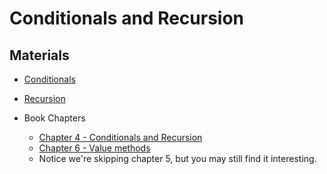 Conditionals and Recursion
===

## Materials

+ [Conditionals](../content/Conditionals.md)
+ [Recursion](../content/Recursion.md)

+ Book Chapters
    + [Chapter 4 - Conditionals and Recursion](http://greenteapress.com/thinkapjava/html/thinkjava006.html)
    + [Chapter 6 - Value methods](http://greenteapress.com/thinkapjava/html/thinkjava008.html)
    + Notice we're skipping chapter 5, but you may still find it interesting.